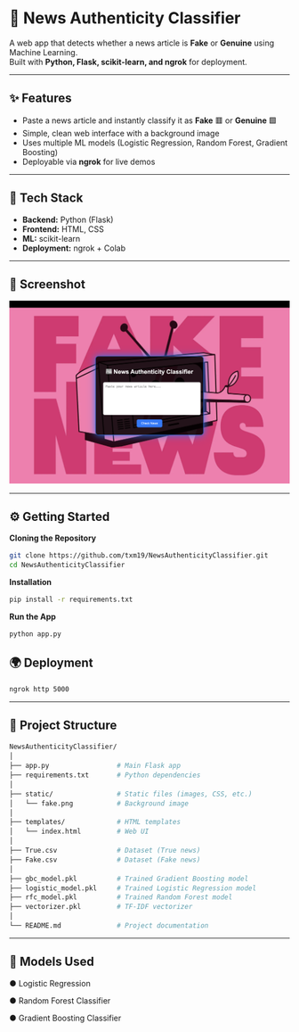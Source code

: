 # 📰 News Authenticity Classifier

A web app that detects whether a news article is **Fake** or **Genuine** using Machine Learning.  
Built with **Python, Flask, scikit-learn, and ngrok** for deployment.

---

## ✨ Features
- Paste a news article and instantly classify it as **Fake** 🟥 or **Genuine** 🟩  
- Simple, clean web interface with a background image  
- Uses multiple ML models (Logistic Regression, Random Forest, Gradient Boosting)  
- Deployable via **ngrok** for live demos  

---

## 🚀 Tech Stack
- **Backend:** Python (Flask)  
- **Frontend:** HTML, CSS  
- **ML:** scikit-learn  
- **Deployment:** ngrok + Colab  

---

## 📸 Screenshot
<img src="outputimg.png" width="600">

---

## ⚙️ Getting Started

**Cloning the Repository**
```bash
git clone https://github.com/txm19/NewsAuthenticityClassifier.git
cd NewsAuthenticityClassifier
```

**Installation**
```bash
pip install -r requirements.txt
```

**Run the App**
```bash
python app.py
```

## 🌍 Deployment
```bash
ngrok http 5000
```

---

## 📂 Project Structure
```bash
NewsAuthenticityClassifier/
│
├── app.py                 # Main Flask app
├── requirements.txt       # Python dependencies
│
├── static/                # Static files (images, CSS, etc.)
│   └── fake.png           # Background image
│
├── templates/             # HTML templates
│   └── index.html         # Web UI
│
├── True.csv               # Dataset (True news)
├── Fake.csv               # Dataset (Fake news)
│
├── gbc_model.pkl          # Trained Gradient Boosting model
├── logistic_model.pkl     # Trained Logistic Regression model
├── rfc_model.pkl          # Trained Random Forest model
├── vectorizer.pkl         # TF-IDF vectorizer
│
└── README.md              # Project documentation
```

---

## 🧠 Models Used

● Logistic Regression

● Random Forest Classifier

● Gradient Boosting Classifier




